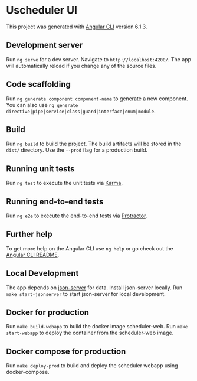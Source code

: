 # Uscheduler UI

This project was generated with [Angular CLI](https://github.com/angular/angular-cli) version 6.1.3.

## Development server

Run `ng serve` for a dev server. Navigate to `http://localhost:4200/`. The app will automatically reload if you change any of the source files.

## Code scaffolding

Run `ng generate component component-name` to generate a new component. You can also use `ng generate directive|pipe|service|class|guard|interface|enum|module`.

## Build

Run `ng build` to build the project. The build artifacts will be stored in the `dist/` directory. Use the `--prod` flag for a production build.

## Running unit tests

Run `ng test` to execute the unit tests via [Karma](https://karma-runner.github.io).

## Running end-to-end tests

Run `ng e2e` to execute the end-to-end tests via [Protractor](http://www.protractortest.org/).

## Further help

To get more help on the Angular CLI use `ng help` or go check out the [Angular CLI README](https://github.com/angular/angular-cli/blob/master/README.md).

## Local Development

The app depends on [json-server](https://www.npmjs.com/package/json-server) for data. Install json-server locally. Run `make start-jsonserver` to start json-server for local development.

## Docker for production

Run `make build-webapp` to build the docker image scheduler-web. Run `make start-webapp` to deploy the container from the scheduler-web image.

## Docker compose for production

Run `make deploy-prod` to build and deploy the scheduler webapp using docker-compose.